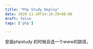 ```yaml
---
title: "Php Study Deploy"
date: 2020-11-20T14:18:29+08:00
draft: false
tags: ['php']

---
```


安装phpstudy 的时候会选一个www的路径，